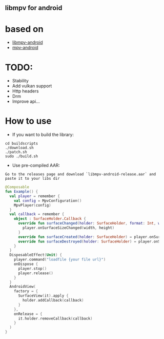 ## libmpv for android

# based on
- [libmpv-android](https://github.com/jarnedemeulemeester/libmpv-android)
- [mpv-android](https://github.com/mpv-android/mpv-android)

# TODO:
- Stability
- Add vulkan support
- Http headers
- Drm
- Improve api...

# How to use
- If you want to build the library:
```shell
cd buildscripts
./download.sh
./patch.sh
sudo ./build.sh
```
- Use pre-compiled AAR:
```
Go to the releases page and download `libmpv-android-release.aar` and paste it to your libs dir
```

```kotlin
@Composable
fun Example() {
  val player = remember {
    val config = MpvConfiguration()
    MpvPlayer(config)
  }
  val callback = remember {
    object : SurfaceHolder.Callback {
      override fun surfaceChanged(holder: SurfaceHolder, format: Int, width: Int, height: Int) {
        player.onSurfaceSizeChanged(width, height)
      }
      override fun surfaceCreated(holder: SurfaceHolder) = player.onSurfaceCreated(holder.surface)
      override fun surfaceDestroyed(holder: SurfaceHolder) = player.onSurfaceDestroyed()
    }
  }
  DisposableEffect(Unit) {
    player.command("loadfile {your file url}")
    onDispose {
      player.stop()
      player.release()
    }
  }
  AndroidView(
    factory = {
      SurfaceView(it).apply {
        holder.addCallback(callback)
      }
    },
    onRelease = {
      it.holder.removeCallback(callback)
    }
  )
}

```
